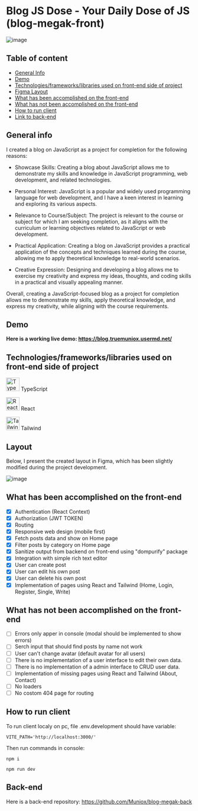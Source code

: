 # Blog JS Dose - Your Daily Dose of JS (blog-megak-front)

![image](https://user-images.githubusercontent.com/81775473/230874424-73b87184-489a-4666-81c6-84507945bf46.png)


## Table of content

- [General Info](https://github.com/Muniox/blog-megak-front/blob/develop/README.md#general-info)
- [Demo](https://github.com/Muniox/blog-megak-front/blob/develop/README.md#demo)
- [Technologies/frameworks/libraries used on front-end side of project](https://github.com/Muniox/blog-megak-front/blob/develop/README.md#technologiesframeworkslibraries-used-on-front-end-side-of-project)
- [Figma Layout](https://github.com/Muniox/blog-megak-front/blob/develop/README.md#layout)
- [What has been accomplished on the front-end](https://github.com/Muniox/blog-megak-front/blob/develop/README.md#what-has-been-accomplished-on-the-front-end)
- [What has not been accomplished on the front-end](https://github.com/Muniox/blog-megak-front/blob/develop/README.md#what-has-not-been-accomplished-on-the-front-end)
- [How to run client](https://github.com/Muniox/blog-megak-front/blob/develop/README.md#how-to-run-client)
- [Link to back-end](https://github.com/Muniox/blog-megak-back)

## General info

I created a blog on JavaScript as a project for completion for the following reasons:

- Showcase Skills: Creating a blog about JavaScript allows me to demonstrate my skills and knowledge in JavaScript programming, web development, and related technologies.

- Personal Interest: JavaScript is a popular and widely used programming language for web development, and I have a keen interest in learning and exploring its various aspects.

- Relevance to Course/Subject: The project is relevant to the course or subject for which I am seeking completion, as it aligns with the curriculum or learning objectives related to JavaScript or web development.

- Practical Application: Creating a blog on JavaScript provides a practical application of the concepts and techniques learned during the course, allowing me to apply theoretical knowledge to real-world scenarios.

- Creative Expression: Designing and developing a blog allows me to exercise my creativity and express my ideas, thoughts, and coding skills in a practical and visually appealing manner.

Overall, creating a JavaScript-focused blog as a project for completion allows me to demonstrate my skills, apply theoretical knowledge, and express my creativity, while aligning with the course requirements.

## Demo


**Here is a working live demo: https://blog.truemuniox.usermd.net/**



## Technologies/frameworks/libraries used on front-end side of project

<a href="https://www.typescriptlang.org/" target="_blank" rel="noreferrer"><img src="https://raw.githubusercontent.com/danielcranney/readme-generator/main/public/icons/skills/typescript-colored.svg" width="36" height="36" alt="TypeScript" /></a> TypeScript

<a href="https://reactjs.org/" target="_blank" rel="noreferrer"><img src="https://raw.githubusercontent.com/danielcranney/readme-generator/main/public/icons/skills/react-colored.svg" width="36" height="36" alt="React" /></a> React 

<a href="https://tailwindcss.com/" target="_blank" rel="noreferrer"><img src="https://raw.githubusercontent.com/danielcranney/readme-generator/main/public/icons/skills/tailwindcss.svg" width="36" height="36" alt="Tailwind" /></a> Tailwind

## Layout

Below, I present the created layout in Figma, which has been slightly modified during the project development.

![image](https://user-images.githubusercontent.com/81775473/230794296-b6e12c09-0525-4d79-a4ba-3a73669d3156.png)

## What has been accomplished on the front-end

- [x] Authentication (React Context)
- [x] Authorization (JWT TOKEN)
- [x] Routing
- [x] Responsive web design (mobile first)
- [x] Fetch posts data and show on Home page
- [x] Filter posts by category on Home page
- [x] Sanitize output from backend on front-end using "dompurify" package
- [x] Integration with simple rich text editor
- [x] User can create post
- [x] User can edit his own post
- [x] User can delete his own post
- [x] Implementation of pages using React and Tailwind (Home, Login, Register, Single, Write)

## What has not been accomplished on the front-end

- [ ] Errors only apper in console (modal should be implemented to show errors)
- [ ] Serch input that should find posts by name not work
- [ ] User can't change avatar (default avatar for all users)
- [ ] There is no implementation of a user interface to edit their own data.
- [ ] There is no implementation of a admin interface to CRUD user data.
- [ ] Implementation of missing pages using React and Tailwind (About, Contact)
- [ ] No loaders
- [ ] No costom 404 page for routing

## How to run client

To run client localy on pc, file .env.development should have variable:

```
VITE_PATH='http://localhost:3000/'
```

Then run commands in console:

```
npm i
```

```
npm run dev
```

## Back-end

Here is a back-end repository: https://github.com/Muniox/blog-megak-back









